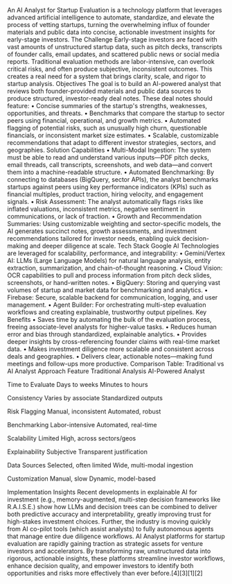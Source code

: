 An AI Analyst for Startup Evaluation is a technology platform that leverages advanced artificial intelligence to automate, standardize, and elevate the process of vetting startups, turning the overwhelming influx of founder materials and public data into concise, actionable investment insights for early-stage investors.
The Challenge
Early-stage investors are faced with vast amounts of unstructured startup data, such as pitch decks, transcripts of founder calls, email updates, and scattered public news or social media reports. Traditional evaluation methods are labor-intensive, can overlook critical risks, and often produce subjective, inconsistent outcomes. This creates a real need for a system that brings clarity, scale, and rigor to startup analysis.
Objectives
The goal is to build an AI-powered analyst that reviews both founder-provided materials and public data sources to produce structured, investor-ready deal notes. These deal notes should feature:
•	Concise summaries of the startup's strengths, weaknesses, opportunities, and threats.
•	Benchmarks that compare the startup to sector peers using financial, operational, and growth metrics.
•	Automated flagging of potential risks, such as unusually high churn, questionable financials, or inconsistent market size estimates.
•	Scalable, customizable recommendations that adapt to different investor strategies, sectors, and geographies.
Solution Capabilities
•	Multi-Modal Ingestion: The system must be able to read and understand various inputs—PDF pitch decks, email threads, call transcripts, screenshots, and web data—and convert them into a machine-readable structure.
•	Automated Benchmarking: By connecting to databases (BigQuery, sector APIs), the analyst benchmarks startups against peers using key performance indicators (KPIs) such as financial multiples, product traction, hiring velocity, and engagement signals.
•	Risk Assessment: The analyst automatically flags risks like inflated valuations, inconsistent metrics, negative sentiment in communications, or lack of traction.
•	Growth and Recommendation Summaries: Using customizable weighting and sector-specific models, the AI generates succinct notes, growth assessments, and investment recommendations tailored for investor needs, enabling quick decision-making and deeper diligence at scale.
Tech Stack
Google AI Technologies are leveraged for scalability, performance, and integrability:
•	Gemini/Vertex AI: LLMs (Large Language Models) for natural language analysis, entity extraction, summarization, and chain-of-thought reasoning.
•	Cloud Vision: OCR capabilities to pull and process information from pitch deck slides, screenshots, or hand-written notes.
•	BigQuery: Storing and querying vast volumes of startup and market data for benchmarking and analytics.
•	Firebase: Secure, scalable backend for communication, logging, and user management.
•	Agent Builder: For orchestrating multi-step evaluation workflows and creating explainable, trustworthy output pipelines.
Key Benefits
•	Saves time by automating the bulk of the evaluation process, freeing associate-level analysts for higher-value tasks.
•	Reduces human error and bias through standardized, explainable analytics.
•	Provides deeper insights by cross-referencing founder claims with real-time market data.
•	Makes investment diligence more scalable and consistent across deals and geographies.
•	Delivers clear, actionable notes—making fund meetings and follow-ups more productive.
Comparison Table: Traditional vs AI Analyst Approach
Feature	Traditional Analysis 
AI-Powered Analyst 

Time to Evaluate	Days to weeks 
Minutes to hours 

Consistency	Varies by associate	Standardized outputs 

Risk Flagging	Manual, inconsistent	Automated, robust 

Benchmarking	Labor-intensive	Automated, real-time 

Scalability	Limited	High, across sectors/geos 

Explainability	Subjective	Transparent justification 

Data Sources	Selected, often limited	Wide, multi-modal ingestion 

Customization	Manual, slow	Dynamic, model-based 


Implementation Insights
Recent developments in explainable AI for investment (e.g., memory-augmented, multi-step decision frameworks like R.A.I.S.E.) show how LLMs and decision trees can be combined to deliver both predictive accuracy and interpretability, greatly improving trust for high-stakes investment choices. Further, the industry is moving quickly from AI co-pilot tools (which assist analysts) to fully autonomous agents that manage entire due diligence workflows.
AI Analyst platforms for startup evaluation are rapidly gaining traction as strategic assets for venture investors and accelerators. By transforming raw, unstructured data into rigorous, actionable insights, these platforms streamline investor workflows, enhance decision quality, and empower investors to identify both opportunities and risks more effectively than ever before.[4][3][1][2]

